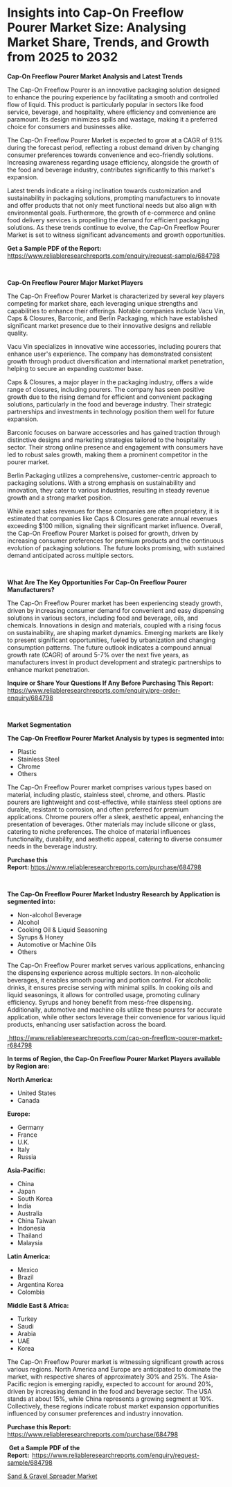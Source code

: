 <p><h1>Insights into Cap-On Freeflow Pourer Market Size: Analysing Market Share, Trends, and Growth from 2025 to 2032</h1></p><p><strong>Cap-On Freeflow Pourer Market Analysis and Latest Trends</strong></p>
<p><p>The Cap-On Freeflow Pourer is an innovative packaging solution designed to enhance the pouring experience by facilitating a smooth and controlled flow of liquid. This product is particularly popular in sectors like food service, beverage, and hospitality, where efficiency and convenience are paramount. Its design minimizes spills and wastage, making it a preferred choice for consumers and businesses alike.</p><p>The Cap-On Freeflow Pourer Market is expected to grow at a CAGR of 9.1% during the forecast period, reflecting a robust demand driven by changing consumer preferences towards convenience and eco-friendly solutions. Increasing awareness regarding usage efficiency, alongside the growth of the food and beverage industry, contributes significantly to this market's expansion. </p><p>Latest trends indicate a rising inclination towards customization and sustainability in packaging solutions, prompting manufacturers to innovate and offer products that not only meet functional needs but also align with environmental goals. Furthermore, the growth of e-commerce and online food delivery services is propelling the demand for efficient packaging solutions. As these trends continue to evolve, the Cap-On Freeflow Pourer Market is set to witness significant advancements and growth opportunities.</p></p>
<p><strong>Get a Sample PDF of the Report:&nbsp;</strong> <a href="https://www.reliableresearchreports.com/enquiry/request-sample/684798?utm_campaign=2275&utm_medium=2&utm_source=Github&utm_content=ia&utm_term=29032025&utm_id=cap-on-freeflow-pourer">https://www.reliableresearchreports.com/enquiry/request-sample/684798</a></p>
<p>&nbsp;</p>
<p><strong>Cap-On Freeflow Pourer Major Market Players</strong></p>
<p><p>The Cap-On Freeflow Pourer Market is characterized by several key players competing for market share, each leveraging unique strengths and capabilities to enhance their offerings. Notable companies include Vacu Vin, Caps & Closures, Barconic, and Berlin Packaging, which have established significant market presence due to their innovative designs and reliable quality.</p><p>Vacu Vin specializes in innovative wine accessories, including pourers that enhance user's experience. The company has demonstrated consistent growth through product diversification and international market penetration, helping to secure an expanding customer base.</p><p>Caps & Closures, a major player in the packaging industry, offers a wide range of closures, including pourers. The company has seen positive growth due to the rising demand for efficient and convenient packaging solutions, particularly in the food and beverage industry. Their strategic partnerships and investments in technology position them well for future expansion.</p><p>Barconic focuses on barware accessories and has gained traction through distinctive designs and marketing strategies tailored to the hospitality sector. Their strong online presence and engagement with consumers have led to robust sales growth, making them a prominent competitor in the pourer market.</p><p>Berlin Packaging utilizes a comprehensive, customer-centric approach to packaging solutions. With a strong emphasis on sustainability and innovation, they cater to various industries, resulting in steady revenue growth and a strong market position.</p><p>While exact sales revenues for these companies are often proprietary, it is estimated that companies like Caps & Closures generate annual revenues exceeding $100 million, signaling their significant market influence. Overall, the Cap-On Freeflow Pourer Market is poised for growth, driven by increasing consumer preferences for premium products and the continuous evolution of packaging solutions. The future looks promising, with sustained demand anticipated across multiple sectors.</p></p>
<p>&nbsp;</p>
<p><strong>What Are The Key Opportunities For Cap-On Freeflow Pourer Manufacturers?</strong></p>
<p><p>The Cap-On Freeflow Pourer market has been experiencing steady growth, driven by increasing consumer demand for convenient and easy dispensing solutions in various sectors, including food and beverage, oils, and chemicals. Innovations in design and materials, coupled with a rising focus on sustainability, are shaping market dynamics. Emerging markets are likely to present significant opportunities, fueled by urbanization and changing consumption patterns. The future outlook indicates a compound annual growth rate (CAGR) of around 5-7% over the next five years, as manufacturers invest in product development and strategic partnerships to enhance market penetration.</p></p>
<p><strong>Inquire or Share Your Questions If Any Before Purchasing This Report:</strong> <a href="https://www.reliableresearchreports.com/enquiry/pre-order-enquiry/684798?utm_campaign=2275&utm_medium=2&utm_source=Github&utm_content=ia&utm_term=29032025&utm_id=cap-on-freeflow-pourer">https://www.reliableresearchreports.com/enquiry/pre-order-enquiry/684798</a></p>
<p>&nbsp;</p>
<p><strong>Market Segmentation</strong></p>
<p><strong>The Cap-On Freeflow Pourer Market Analysis by types is segmented into:</strong></p>
<p><ul><li>Plastic</li><li>Stainless Steel</li><li>Chrome</li><li>Others</li></ul></p>
<p><p>The Cap-On Freeflow Pourer market comprises various types based on material, including plastic, stainless steel, chrome, and others. Plastic pourers are lightweight and cost-effective, while stainless steel options are durable, resistant to corrosion, and often preferred for premium applications. Chrome pourers offer a sleek, aesthetic appeal, enhancing the presentation of beverages. Other materials may include silicone or glass, catering to niche preferences. The choice of material influences functionality, durability, and aesthetic appeal, catering to diverse consumer needs in the beverage industry.</p></p>
<p><strong>Purchase this Report:&nbsp;</strong><a href="https://www.reliableresearchreports.com/purchase/684798?utm_campaign=2275&utm_medium=2&utm_source=Github&utm_content=ia&utm_term=29032025&utm_id=cap-on-freeflow-pourer">https://www.reliableresearchreports.com/purchase/684798</a></p>
<p>&nbsp;</p>
<p><strong>The Cap-On Freeflow Pourer Market Industry Research by Application is segmented into:</strong></p>
<p><ul><li>Non-alcohol Beverage</li><li>Alcohol</li><li>Cooking Oil & Liquid Seasoning</li><li>Syrups & Honey</li><li>Automotive or Machine Oils</li><li>Others</li></ul></p>
<p><p>The Cap-On Freeflow Pourer market serves various applications, enhancing the dispensing experience across multiple sectors. In non-alcoholic beverages, it enables smooth pouring and portion control. For alcoholic drinks, it ensures precise serving with minimal spills. In cooking oils and liquid seasonings, it allows for controlled usage, promoting culinary efficiency. Syrups and honey benefit from mess-free dispensing. Additionally, automotive and machine oils utilize these pourers for accurate application, while other sectors leverage their convenience for various liquid products, enhancing user satisfaction across the board.</p></p>
<p><a href="https://www.reliableresearchreports.com/cap-on-freeflow-pourer-market-r684798?utm_campaign=2275&utm_medium=2&utm_source=Github&utm_content=ia&utm_term=29032025&utm_id=cap-on-freeflow-pourer">&nbsp;https://www.reliableresearchreports.com/cap-on-freeflow-pourer-market-r684798</a></p>
<p><strong>In terms of Region, the Cap-On Freeflow Pourer Market Players available by Region are:</strong></p>
<p>
    <p> <strong> North America: </strong>
        <ul>
            <li>United States</li>
            <li>Canada</li>
        </ul>
        </p> 
    <p> <strong> Europe: </strong>
        <ul>
            <li>Germany</li>
            <li>France</li>
            <li>U.K.</li>
            <li>Italy</li>
            <li>Russia</li>
        </ul>
        </p> 
    <p> <strong> Asia-Pacific: </strong>
        <ul>
            <li>China</li>
            <li>Japan</li>
            <li>South Korea</li>
            <li>India</li>
            <li>Australia</li>
            <li>China Taiwan</li>
            <li>Indonesia</li>
            <li>Thailand</li>
            <li>Malaysia</li>
        </ul>
        </p> 
    <p> <strong> Latin America: </strong>
        <ul>
            <li>Mexico</li>
            <li>Brazil</li>
            <li>Argentina Korea</li>
            <li>Colombia</li>
        </ul>
        </p> 
    <p> <strong> Middle East & Africa: </strong>
        <ul>
            <li>Turkey</li>
            <li>Saudi</li>
            <li>Arabia</li>
            <li>UAE</li>
            <li>Korea</li>
        </ul>
    </p>
    </p>
<p><p>The Cap-On Freeflow Pourer market is witnessing significant growth across various regions. North America and Europe are anticipated to dominate the market, with respective shares of approximately 30% and 25%. The Asia-Pacific region is emerging rapidly, expected to account for around 20%, driven by increasing demand in the food and beverage sector. The USA stands at about 15%, while China represents a growing segment at 10%. Collectively, these regions indicate robust market expansion opportunities influenced by consumer preferences and industry innovation.</p></p>
<p><strong>Purchase this Report: </strong><a href="https://www.reliableresearchreports.com/purchase/684798?utm_campaign=2275&utm_medium=2&utm_source=Github&utm_content=ia&utm_term=29032025&utm_id=cap-on-freeflow-pourer">https://www.reliableresearchreports.com/purchase/684798</a></p>
<p>&nbsp;<strong>Get a Sample PDF of the Report:&nbsp;&nbsp;</strong><a href="https://www.reliableresearchreports.com/enquiry/request-sample/684798?utm_campaign=2275&utm_medium=2&utm_source=Github&utm_content=ia&utm_term=29032025&utm_id=cap-on-freeflow-pourer">https://www.reliableresearchreports.com/enquiry/request-sample/684798</a></p>
<p><strong></strong></p>
<p><p><a href="https://github.com/DianaWilson796/Market-Research-Report-List-2/blob/main/sand-gravel-spreader-market.md?utm_campaign=2275&utm_medium=2&utm_source=Github&utm_content=ia&utm_term=29032025&utm_id=cap-on-freeflow-pourer">Sand & Gravel Spreader Market</a></p></p>